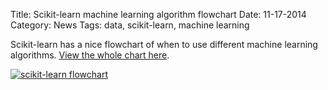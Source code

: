 Title: Scikit-learn machine learning algorithm flowchart
Date: 11-17-2014
Category: News
Tags: data, scikit-learn, machine learning

Scikit-learn has a nice flowchart of when to use different machine learning algorithms. [View the whole chart here](http://scikit-learn.org/stable/tutorial/machine_learning_map/index.html).

[![scikit-learn flowchart](https://www.datasciencebytes.com/extra/images/ml_map_preview.png)](http://scikit-learn.org/stable/tutorial/machine_learning_map/index.html)
